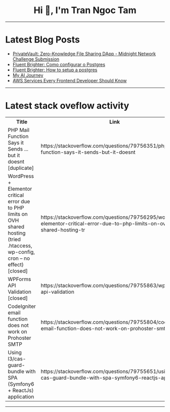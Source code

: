 <h1 align="center">Hi 👋, I'm Tran Ngoc Tam</h1>

---

# Latest Blog Posts 
<!-- BLOG-POST-LIST:START -->
- [PrivateVault: Zero-Knowledge File Sharing DApp - Midnight Network Challenge Submission](https://dev.to/onirestart/privatevault-zero-knowledge-file-sharing-dapp-midnight-network-challenge-submission-4739)
- [Fluent Brighter: Como configurar o Postgres](https://dev.to/actor-dev/fluent-brighter-como-configurar-o-postgres-3537)
- [Fluent Brighter: How to setup a postgres](https://dev.to/actor-dev/fluent-brighter-how-to-setup-a-postgres-499d)
- [My AI Journey](https://dev.to/visualcookie/my-ai-journey-3921)
- [AWS Services Every Frontend Developer Should Know](https://dev.to/vishwark/aws-services-every-frontend-developer-should-know-50kd)
<!-- BLOG-POST-LIST:END -->

---

# Latest stack oveflow activity
<table>
  <tr><th>Title</th><th>Link</th></tr>
  <!-- STACKOVERFLOW:START --><tr><td>PHP Mail Function Says it Sends ... but it doesnt [duplicate]</td><td>https://stackoverflow.com/questions/79756351/php-mail-function-says-it-sends-but-it-doesnt</td></tr><tr><td>WordPress + Elementor critical error due to PHP limits on OVH shared hosting &lpar;tried .htaccess, wp-config, cron – no effect&rpar; [closed]</td><td>https://stackoverflow.com/questions/79756295/wordpress-elementor-critical-error-due-to-php-limits-on-ovh-shared-hosting-tr</td></tr><tr><td>WPForms API Validation [closed]</td><td>https://stackoverflow.com/questions/79755863/wpforms-api-validation</td></tr><tr><td>CodeIgniter email function does not work on Prohoster SMTP</td><td>https://stackoverflow.com/questions/79755804/codeigniter-email-function-does-not-work-on-prohoster-smtp</td></tr><tr><td>Using l3/cas-guard-bundle with SPA &lpar;Symfony6 + ReactJs&rpar; application</td><td>https://stackoverflow.com/questions/79755651/using-l3-cas-guard-bundle-with-spa-symfony6-reactjs-application</td></tr><!-- STACKOVERFLOW:END -->
</table>

---


